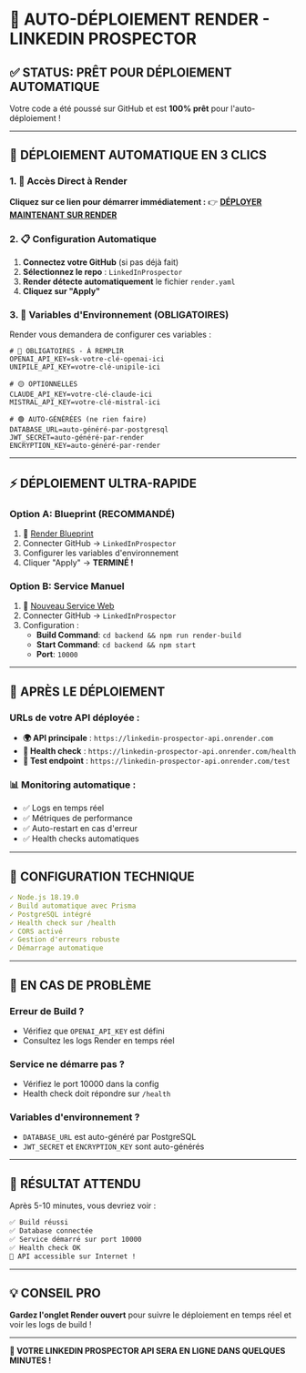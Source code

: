 # 🚀 AUTO-DÉPLOIEMENT RENDER - LINKEDIN PROSPECTOR

## ✅ STATUS: PRÊT POUR DÉPLOIEMENT AUTOMATIQUE

Votre code a été poussé sur GitHub et est **100% prêt** pour l'auto-déploiement !

---

## 🎯 DÉPLOIEMENT AUTOMATIQUE EN 3 CLICS

### 1. 🔗 Accès Direct à Render
**Cliquez sur ce lien pour démarrer immédiatement :**
👉 **[DÉPLOYER MAINTENANT SUR RENDER](https://dashboard.render.com/blueprints/new)**

### 2. 📋 Configuration Automatique
1. **Connectez votre GitHub** (si pas déjà fait)
2. **Sélectionnez le repo** : `LinkedInProspector`
3. **Render détecte automatiquement** le fichier `render.yaml`
4. **Cliquez sur "Apply"**

### 3. 🔑 Variables d'Environnement (OBLIGATOIRES)
Render vous demandera de configurer ces variables :

```env
# 🔴 OBLIGATOIRES - À REMPLIR
OPENAI_API_KEY=sk-votre-clé-openai-ici
UNIPILE_API_KEY=votre-clé-unipile-ici

# 🟡 OPTIONNELLES 
CLAUDE_API_KEY=votre-clé-claude-ici
MISTRAL_API_KEY=votre-clé-mistral-ici

# 🟢 AUTO-GÉNÉRÉES (ne rien faire)
DATABASE_URL=auto-généré-par-postgresql
JWT_SECRET=auto-généré-par-render
ENCRYPTION_KEY=auto-généré-par-render
```

---

## ⚡ DÉPLOIEMENT ULTRA-RAPIDE

### Option A: Blueprint (RECOMMANDÉ)
1. 🔗 [Render Blueprint](https://dashboard.render.com/blueprints/new)
2. Connecter GitHub → `LinkedInProspector`
3. Configurer les variables d'environnement
4. Cliquer "Apply" → **TERMINÉ !**

### Option B: Service Manuel
1. 🔗 [Nouveau Service Web](https://dashboard.render.com/web/new)
2. Connecter GitHub → `LinkedInProspector`
3. Configuration :
   - **Build Command**: `cd backend && npm run render-build`
   - **Start Command**: `cd backend && npm start`
   - **Port**: `10000`

---

## 🎉 APRÈS LE DÉPLOIEMENT

### URLs de votre API déployée :
- **🌍 API principale** : `https://linkedin-prospector-api.onrender.com`
- **🏥 Health check** : `https://linkedin-prospector-api.onrender.com/health`
- **🧪 Test endpoint** : `https://linkedin-prospector-api.onrender.com/test`

### 📊 Monitoring automatique :
- ✅ Logs en temps réel
- ✅ Métriques de performance  
- ✅ Auto-restart en cas d'erreur
- ✅ Health checks automatiques

---

## 🔧 CONFIGURATION TECHNIQUE

```yaml
✓ Node.js 18.19.0
✓ Build automatique avec Prisma
✓ PostgreSQL intégré
✓ Health check sur /health
✓ CORS activé
✓ Gestion d'erreurs robuste
✓ Démarrage automatique
```

---

## 🚨 EN CAS DE PROBLÈME

### Erreur de Build ?
- Vérifiez que `OPENAI_API_KEY` est défini
- Consultez les logs Render en temps réel

### Service ne démarre pas ?
- Vérifiez le port 10000 dans la config
- Health check doit répondre sur `/health`

### Variables d'environnement ?
- `DATABASE_URL` est auto-généré par PostgreSQL
- `JWT_SECRET` et `ENCRYPTION_KEY` sont auto-générés

---

## 🎯 RÉSULTAT ATTENDU

Après 5-10 minutes, vous devriez voir :

```bash
✅ Build réussi
✅ Database connectée  
✅ Service démarré sur port 10000
✅ Health check OK
🚀 API accessible sur Internet !
```

---

## 💡 CONSEIL PRO

**Gardez l'onglet Render ouvert** pour suivre le déploiement en temps réel et voir les logs de build !

---

**🎉 VOTRE LINKEDIN PROSPECTOR API SERA EN LIGNE DANS QUELQUES MINUTES !** 